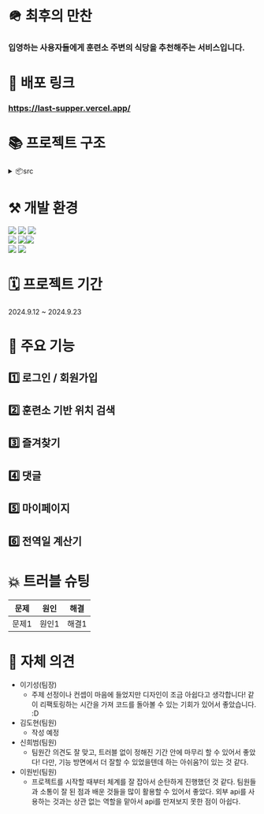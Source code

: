# 🪖 최후의 만찬

### 입영하는 사용자들에게 훈련소 주변의 식당을 추천해주는 서비스입니다.

# 🔗 배포 링크

### https://last-supper.vercel.app/

# 📚 프로젝트 구조

<details>
<summary>📦src</summary>

```
 ┣ 📂api
 ┃ ┣ 📜apiInstance.js
 ┃ ┣ 📜auth.js
 ┃ ┗ 📜myActivitesApi.js
 ┣ 📂components
 ┃ ┣ 📜AutoComplete.jsx
 ┃ ┣ 📜LoadingModal.jsx
 ┃ ┗ 📜Pagination.jsx
 ┣ 📂hooks
 ┃ ┗ 📂queries
 ┃ ┃ ┣ 📂auth
 ┃ ┃ ┃ ┣ 📜useHasTokenAuthenticatedQuery.js
 ┃ ┃ ┃ ┣ 📜useLoginQuery.js
 ┃ ┃ ┃ ┣ 📜useSignupQuery.js
 ┃ ┃ ┃ ┗ 📜useUpdateProfileQuery.js
 ┃ ┃ ┣ 📂myActivities
 ┃ ┃ ┃ ┗ 📜myActivityQuery.js
 ┃ ┃ ┗ 📜queryKeys.js
 ┣ 📂layout
 ┃ ┣ 📂components
 ┃ ┃ ┣ 📜HamburgerContents.jsx
 ┃ ┃ ┣ 📜HamburgerItem.jsx
 ┃ ┃ ┣ 📜HamburgerMenu.jsx
 ┃ ┃ ┣ 📜Sidebar.jsx
 ┃ ┃ ┗ 📜SidebarHeader.jsx
 ┃ ┗ 📜Layout.jsx
 ┣ 📂pages
 ┃ ┣ 📂Home
 ┃ ┃ ┗ 📜Home.jsx
 ┃ ┗ 📂MainPage
 ┃ ┃ ┣ 📂components
 ┃ ┃ ┃ ┣ 📂Calculator
 ┃ ┃ ┃ ┃ ┣ 📜Calculator.jsx
 ┃ ┃ ┃ ┃ ┣ 📜DateForm.jsx
 ┃ ┃ ┃ ┃ ┣ 📜EventTimeline.jsx
 ┃ ┃ ┃ ┃ ┣ 📜ProcessBar.jsx
 ┃ ┃ ┃ ┃ ┗ 📜RankTags.jsx
 ┃ ┃ ┃ ┣ 📂Detail
 ┃ ┃ ┃ ┃ ┣ 📜DetailModal.jsx
 ┃ ┃ ┃ ┃ ┣ 📜Favorite.jsx
 ┃ ┃ ┃ ┃ ┣ 📜Review.jsx
 ┃ ┃ ┃ ┃ ┗ 📜ReviewItem.jsx
 ┃ ┃ ┃ ┣ 📂Login
 ┃ ┃ ┃ ┃ ┗ 📜LoginModal.jsx
 ┃ ┃ ┃ ┣ 📂MapMarker
 ┃ ┃ ┃ ┃ ┗ 📜EventMarkerContainer.jsx
 ┃ ┃ ┃ ┣ 📂Modal
 ┃ ┃ ┃ ┃ ┗ 📜Modal.jsx
 ┃ ┃ ┃ ┣ 📂MyPage
 ┃ ┃ ┃ ┃ ┣ 📜MyActivities.jsx
 ┃ ┃ ┃ ┃ ┣ 📜MyActivityList.jsx
 ┃ ┃ ┃ ┃ ┣ 📜MyPage.jsx
 ┃ ┃ ┃ ┃ ┗ 📜Profile.jsx
 ┃ ┃ ┃ ┣ 📂Signup
 ┃ ┃ ┃ ┃ ┗ 📜SignupModal.jsx
 ┃ ┃ ┃ ┗ 📜AuthForm.jsx
 ┃ ┃ ┗ 📜MainPage.jsx
 ┣ 📂shared
 ┃ ┗ 📜Router.jsx
 ┣ 📂store
 ┃ ┣ 📜useCalculatorStore.js
 ┃ ┣ 📜useHamburgerStore.js
 ┃ ┣ 📜useModalStore.js
 ┃ ┣ 📜useRestaurantsInfo.js
 ┃ ┣ 📜useReview.js
 ┃ ┗ 📜useUserStore.js
 ┣ 📂styles
 ┃ ┗ 📜.gitkeep
 ┣ 📂utils
 ┃ ┗ 📜campSearchWordConverter.js
 ┣ 📜main.jsx
 ┗ 📜reset.css
```

</details>

# ⚒️ 개발 환경

<img src="https://img.shields.io/badge/React-20232A?style=for-the-badge&logo=react&logoColor=61DAFB"/>
<img src="https://img.shields.io/badge/React_Router-CA4245?style=for-the-badge&logo=react-router&logoColor=white"/>
<img src="https://img.shields.io/badge/Tailwind_CSS-38B2AC?style=for-the-badge&logo=tailwind-css&logoColor=white"/>
<br/>
<img src="https://img.shields.io/badge/HTML-239120?style=for-the-badge&logo=html5&logoColor=white"/>
<img src="https://img.shields.io/badge/JavaScript-F7DF1E?style=for-the-badge&logo=JavaScript&logoColor=white"/><img src="https://img.shields.io/badge/prettier-1A2C34?style=for-the-badge&logo=prettier&logoColor=F7BA3E"/><br/>
<img src="https://img.shields.io/badge/Slack-4A154B?style=for-the-badge&logo=slack&logoColor=white"/>
<img src="https://img.shields.io/badge/GitHub-100000?style=for-the-badge&logo=github&logoColor=white"/>

# 🗓️ 프로젝트 기간

2024.9.12 ~ 2024.9.23

# 🎨 주요 기능

## 1️⃣ 로그인 / 회원가입

## 2️⃣ 훈련소 기반 위치 검색

## 3️⃣ 즐겨찾기

## 4️⃣ 댓글

## 5️⃣ 마이페이지

## 6️⃣ 전역일 계산기

# 💥 트러블 슈팅

| 문제  | 원인  | 해결  |
| :---: | :---: | :---: |
| 문제1 | 원인1 | 해결1 |

# 💭 자체 의견

- 이기성(팀장)
  - 주제 선정이나 컨셉이 마음에 들었지만 디자인이 조금 아쉽다고 생각합니다!
    같이 리팩토링하는 시간을 가져 코드를 돌아볼 수 있는 기회가 있어서 좋았습니다. :D
- 김도현(팀원)
  - 작성 예정
- 신희범(팀원)
  - 팀원간 의견도 잘 맞고, 트러블 없이 정해진 기간 안에 마무리 할 수 있어서 좋았다!
    다만, 기능 방면에서 더 잘할 수 있었을텐데 하는 아쉬움?이 있는 것 같다.
- 이원빈(팀원)
  - 프로젝트를 시작할 때부터 체계를 잘 잡아서 순탄하게 진행했던 것 같다.
    팀원들과 소통이 잘 된 점과 배운 것들을 많이 활용할 수 있어서 좋았다.
    외부 api를 사용하는 것과는 상관 없는 역할을 맡아서 api를 만져보지 못한 점이 아쉽다.